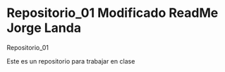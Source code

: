 Repositorio_01
Modificado ReadMe Jorge Landa
==============

Repositorio_01

Este es un repositorio para trabajar en clase

